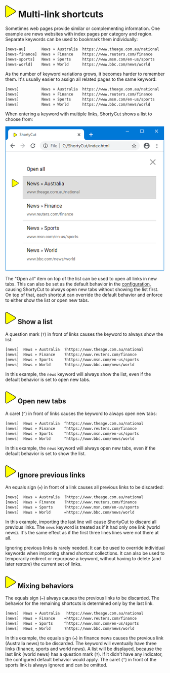 # ![](img/arrow.svg) Multi-link shortcuts

Sometimes web pages provide similar or complementing information.
One example are news websites with index pages per category and region.
Separate keywords can be used to bookmark them individually:

```text
[news-au]       News » Australia  https://www.theage.com.au/national
[news-finance]  News » Finance    https://www.reuters.com/finance
[news-sports]   News » Sports     https://www.msn.com/en-us/sports
[news-world]    News » World      https://www.bbc.com/news/world
```

As the number of keyword variations grows, it becomes harder to remember them.
It's usually easier to assign all related pages to the same keyword:

```text
[news]          News » Australia  https://www.theage.com.au/national
[news]          News » Finance    https://www.reuters.com/finance
[news]          News » Sports     https://www.msn.com/en-us/sports
[news]          News » World      https://www.bbc.com/news/world
```

When entering a keyword with multiple links, ShortyCut shows a list to choose from:

![](img/multi-link-keyword.png)

The "Open all" item on top of the list can be used to open all links in new tabs.
This can also be set as the default behavior in the
[configuration](configuration.md#shortcutformaturlmultilinkindicatordefault),
causing ShortyCut to always open new tabs without showing the list first.
On top of that, each shortcut can override the default behavior and enforce to either show the list or open new tabs.

## ![](img/arrow.svg) Show a list

A question mark (`?`) in front of links causes the keyword to always show the list:

```text
[news]  News » Australia  ?https://www.theage.com.au/national
[news]  News » Finance    ?https://www.reuters.com/finance
[news]  News » Sports     ?https://www.msn.com/en-us/sports
[news]  News » World      ?https://www.bbc.com/news/world
```

In this example, the `news` keyword will always show the list, even if the default behavior is set to open new tabs.

## ![](img/arrow.svg) Open new tabs

A caret (`^`) in front of links causes the keyword to always open new tabs:

```text
[news]  News » Australia  ^https://www.theage.com.au/national
[news]  News » Finance    ^https://www.reuters.com/finance
[news]  News » Sports     ^https://www.msn.com/en-us/sports
[news]  News » World      ^https://www.bbc.com/news/world
```

In this example, the `news` keyword will always open new tabs, even if the default behavior is set to show the list.

## ![](img/arrow.svg) Ignore previous links

An equals sign (`=`) in front of a link causes all previous links to be discarded:

```text
[news]  News » Australia  ?https://www.theage.com.au/national
[news]  News » Finance    ?https://www.reuters.com/finance
[news]  News » Sports     ?https://www.msn.com/en-us/sports
[news]  News » World      =https://www.bbc.com/news/world
```

In this example, importing the last line will cause ShortyCut to discard all previous links.
The `news` keyword is treated as if it had only one link (world news).
It's the same effect as if the first three lines lines were not there at all.

Ignoring previous links is rarely needed.
It can be used to override individual keywords when importing shared shortcut collections.
It can also be used to temporarily redirect or repurpose a keyword,
without having to delete (and later restore) the current set of links.

## ![](img/arrow.svg) Mixing behaviors

The equals sign (`=`) always causes the previous links to be discarded.
The behavior for the remaining shortcuts is determined only by the last link.

```text
[news]  News » Australia   https://www.theage.com.au/national
[news]  News » Finance    =https://www.reuters.com/finance
[news]  News » Sports     ^https://www.msn.com/en-us/sports
[news]  News » World      ?https://www.bbc.com/news/world
```

In this example, the equals sign (`=`) in finance news causes the previous link (Australia news) to be discarded.
The keyword will eventually have three links (finance, sports and world news).
A list will be displayed, because the last link (world news) has a question mark (`?`).
If it didn't have any indicator, the configured default behavior would apply.
The caret (`^`) in front of the sports link is always ignored and can be omitted.

